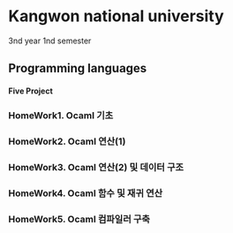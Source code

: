 # Kangwon national university

3nd year 1nd semester

## Programming languages
#### Five Project

### HomeWork1. Ocaml 기초
### HomeWork2. Ocaml 연산(1)
### HomeWork3. Ocaml 연산(2) 및 데이터 구조
### HomeWork4. Ocaml 함수 및 재귀 연산
### HomeWork5. Ocaml 컴파일러 구축
